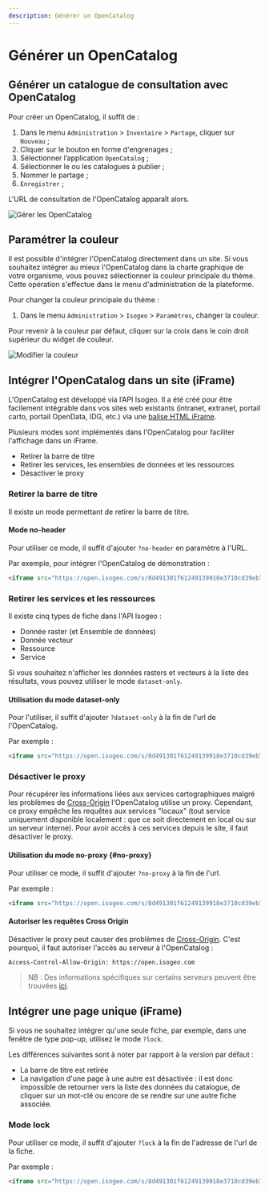 ```yaml
---
description: Générer un OpenCatalog
---
```


# Générer un OpenCatalog

## Générer un catalogue de consultation avec OpenCatalog

Pour créer un OpenCatalog, il suffit de :

1. Dans le menu `Administration`  > `Inventaire` > `Partage`, cliquer sur `Nouveau` ;
2. Cliquer sur le bouton en forme d'engrenages ;
3. Sélectionner l’application `OpenCatalog` ;
4. Sélectionner le ou les catalogues à publier ;
5. Nommer le partage ;
6. `Enregistrer` ;

L'URL de consultation de l'OpenCatalog apparaît alors.

![Gérer les OpenCatalog](/assets/usage/generateOC.PNG)

## Paramétrer la couleur

Il est possible d'intégrer l'OpenCatalog directement dans un site. Si vous souhaitez intégrer au mieux l'OpenCatalog dans la charte graphique de votre organisme, vous pouvez sélectionner la couleur principale du thème. Cette opération s'effectue dans le menu d'administration de la plateforme.

Pour changer la couleur principale du thème :

1. Dans le menu `Administration` > `Isogeo` > `Paramètres`, changer la couleur.

Pour revenir à la couleur par défaut, cliquer sur la croix dans le coin droit supérieur du widget de couleur.

![Modifier la couleur](/assets/usage/colorPicker.PNG)

## Intégrer l'OpenCatalog dans un site (iFrame)

L'OpenCatalog est développé via l’API Isogeo. Il a été créé pour être facilement intégrable dans vos sites web existants (intranet, extranet, portail carto, portail OpenData, IDG, etc.) via une [balise HTML iFrame](https://www.w3schools.com/tags/tag_iframe.asp).

Plusieurs modes sont implémentés dans l'OpenCatalog pour faciliter l'affichage dans un iFrame.

* Retirer la barre de titre
* Retirer les services, les ensembles de données et les ressources
* Désactiver le proxy

### Retirer la barre de titre

Il existe un mode permettant de retirer la barre de titre.

#### Mode no-header

Pour utiliser ce mode, il suffit d'ajouter ``?no-header`` en paramètre à l'URL.

Par exemple, pour intégrer l'OpenCatalog de démonstration :

```html
<iframe src="https://open.isogeo.com/s/8d491301f61249139918e3710cd39eb7/wak8OBU2hQX6F6rtIe3fWiRCvzFH0?no-header" width=100% height="800"></iframe>
```

### Retirer les services et les ressources

Il existe cinq types de fiche dans l'API Isogeo :

* Donnée raster (et Ensemble de données)
* Donnée vecteur
* Ressource
* Service

Si vous souhaitez n'afficher les données rasters et vecteurs à la liste des résultats, vous pouvez utiliser le mode `dataset-only`.

#### Utilisation du mode dataset-only

Pour l'utiliser, il suffit d'ajouter ``?dataset-only`` à la fin de l'url de l'OpenCatalog.

Par exemple :

```html
<iframe src="https://open.isogeo.com/s/8d491301f61249139918e3710cd39eb7/wak8OBU2hQX6F6rtIe3fWiRCvzFH0?dataset-only" width=100% height="800"></iframe></a>
```

### Désactiver le proxy

Pour récupérer les informations liées aux services cartographiques malgré les problèmes de [Cross-Origin](https://developer.mozilla.org/fr/docs/Web/HTTP/CORS) l'OpenCatalog utilise un proxy. Cependant, ce proxy empêche les requêtes aux services "locaux" (tout service uniquement disponible localement : que ce soit directement en local ou sur un serveur interne).  Pour avoir accès à ces services depuis le site, il faut désactiver le proxy.

#### Utilisation du mode no-proxy {#no-proxy}

Pour utiliser ce mode, il suffit d'ajouter `?no-proxy` à la fin de l'url.

Par exemple :

```html
<iframe src="https://open.isogeo.com/s/8d491301f61249139918e3710cd39eb7/wak8OBU2hQX6F6rtIe3fWiRCvzFH0?no-proxy" width=100% height="800"></iframe>
```

#### Autoriser les requêtes Cross Origin

Désactiver le proxy peut causer des problèmes de [Cross-Origin](https://developer.mozilla.org/fr/docs/Web/HTTP/CORS). C'est pourquoi, il faut autoriser l'accès au serveur à l'OpenCatalog :

```bash
Access-Control-Allow-Origin: https://open.isogeo.com
```

> NB : Des informations spécifiques sur certains serveurs peuvent être trouvées [ici](https://fr.wikipedia.org/wiki/Cross-origin_resource_sharing).

## Intégrer une page unique (iFrame)

Si vous ne souhaitez intégrer qu'une seule fiche, par exemple, dans une fenêtre de type pop-up, utilisez le mode `?lock`.

Les différences suivantes sont à noter par rapport à la version par défaut :

* La barre de titre est retirée
* La navigation d'une page à une autre est désactivée : il est donc impossible de retourner vers la liste des données du catalogue, de cliquer sur un mot-clé ou encore de se rendre sur une autre fiche associée.  

### Mode lock

Pour utiliser ce mode, il suffit d'ajouter ``?lock`` à la fin de l'adresse de l'url de la fiche.

Par exemple :

```html
<iframe src="https://open.isogeo.com/s/8d491301f61249139918e3710cd39eb7/wak8OBU2hQX6F6rtIe3fWiRCvzFH0/r/66d9aa8eb6d641d28b43632695b69833?lock" width=100% height="800"></iframe></a>
```
